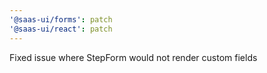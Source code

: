 ```yaml
---
'@saas-ui/forms': patch
'@saas-ui/react': patch
---
```


Fixed issue where StepForm would not render custom fields
